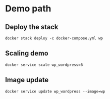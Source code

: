 # Demo path

## Deploy the stack

`docker stack deploy -c docker-compose.yml wp`

## Scaling demo

`docker service scale wp_wordpress=6`

## Image update

`docker service update wp_wordpress --image=wp`

